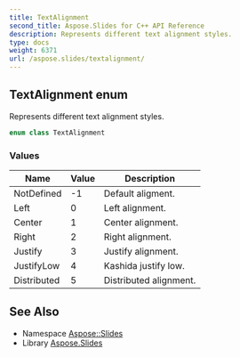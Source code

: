```yaml
---
title: TextAlignment
second_title: Aspose.Slides for C++ API Reference
description: Represents different text alignment styles.
type: docs
weight: 6371
url: /aspose.slides/textalignment/
---
```

## TextAlignment enum


Represents different text alignment styles.

```cpp
enum class TextAlignment
```

### Values

| Name | Value | Description |
| --- | --- | --- |
| NotDefined | -1 | Default aligment. |
| Left | 0 | Left alignment. |
| Center | 1 | Center alignment. |
| Right | 2 | Right alignment. |
| Justify | 3 | Justify alignment. |
| JustifyLow | 4 | Kashida justify low. |
| Distributed | 5 | Distributed alignment. |

## See Also

* Namespace [Aspose::Slides](../)
* Library [Aspose.Slides](../../)